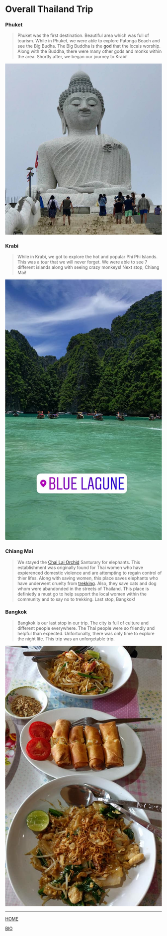 # Overall Thailand Trip

### Phuket

> Phuket was the first destination. Beautiful area which was full of tourism. While in Phuket, we were able to explore Patonga Beach and see the Big Budha. The Big Buddha is the **god** that the locals worship. Along with the Buddha, there were many other gods and monks within the area. Shortly after, we began our journey to Krabi!

![Alt text](bigbuddha.jpg "Big Buddha")


### Krabi

> While in Krabi, we got to explore the hot and popular Phi Phi Islands. This was a tour that we will never forget. We were able to see 7 different islands along with seeing crazy monkeys! Next stop, Chiang Mai!

![Alt text](krabi.jpg "Blue Lagoon")

### Chiang Mai

> We stayed the [Chai Lai Orchid](https://www.chailaiorchid.com/chai-lai-orchid/) Santurary for elephants. This establishment was originally found for Thai women who have expierenced domestic violence and are attempting to regain control of thier lifes. Along with saving women, this place saves elephants who have underwent cruelty from [trekking](https://www.telegraph.co.uk/expat/expatlife/11048530/The-dark-side-of-animal-tourism-in-Thailand.html "click here to learn more about trekking"). Also, they save cats and dog whom were abandonded in the streets of Thailand. This place is definietly a must go to help support the local women within the community and to say no to trekking. Last stop, Bangkok!


### Bangkok

> Bangkok is our last stop in our trip. The city is full of culture and different people everywhere. The Thai people were so friendly and helpful than expected. Unfortunalty, there was only time to explore the night life. This trip was an unforgetable trip. 

![Alt text](phuketfood.jpg "Food")

---

 [HOME](https://jlveliz3.github.io "this will take you back to my homepage")
 
 [BIO](https://jlveliz3.github.io/bio)
